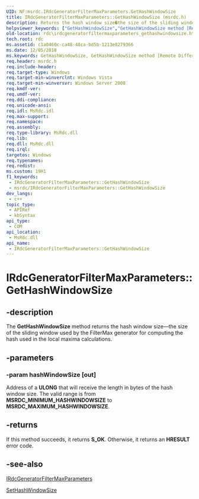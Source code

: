 ```yaml
---
UID: NF:msrdc.IRdcGeneratorFilterMaxParameters.GetHashWindowSize
title: IRdcGeneratorFilterMaxParameters::GetHashWindowSize (msrdc.h)
description: Returns the hash window size�the size of the sliding window used by the FilterMax generator for computing the hash used in the local maxima calculations.
helpviewer_keywords: ["GetHashWindowSize","GetHashWindowSize method [Remote Differential Compression]","GetHashWindowSize method [Remote Differential Compression]","IRdcGeneratorFilterMaxParameters interface","IRdcGeneratorFilterMaxParameters interface [Remote Differential Compression]","GetHashWindowSize method","IRdcGeneratorFilterMaxParameters.GetHashWindowSize","IRdcGeneratorFilterMaxParameters::GetHashWindowSize","fs.irdcgeneratorfiltermaxparameters_gethashwindowsize","msrdc/IRdcGeneratorFilterMaxParameters::GetHashWindowSize","rdc.irdcgeneratorfiltermaxparameters_gethashwindowsize"]
old-location: rdc\irdcgeneratorfiltermaxparameters_gethashwindowsize.htm
tech.root: rdc
ms.assetid: c1a0460c-ca48-48ca-bd5b-1213e8279366
ms.date: 12/05/2018
ms.keywords: GetHashWindowSize, GetHashWindowSize method [Remote Differential Compression], GetHashWindowSize method [Remote Differential Compression],IRdcGeneratorFilterMaxParameters interface, IRdcGeneratorFilterMaxParameters interface [Remote Differential Compression],GetHashWindowSize method, IRdcGeneratorFilterMaxParameters.GetHashWindowSize, IRdcGeneratorFilterMaxParameters::GetHashWindowSize, fs.irdcgeneratorfiltermaxparameters_gethashwindowsize, msrdc/IRdcGeneratorFilterMaxParameters::GetHashWindowSize, rdc.irdcgeneratorfiltermaxparameters_gethashwindowsize
req.header: msrdc.h
req.include-header: 
req.target-type: Windows
req.target-min-winverclnt: Windows Vista
req.target-min-winversvr: Windows Server 2008
req.kmdf-ver: 
req.umdf-ver: 
req.ddi-compliance: 
req.unicode-ansi: 
req.idl: MsRdc.idl
req.max-support: 
req.namespace: 
req.assembly: 
req.type-library: MsRdc.dll
req.lib: 
req.dll: MsRdc.dll
req.irql: 
targetos: Windows
req.typenames: 
req.redist: 
ms.custom: 19H1
f1_keywords:
 - IRdcGeneratorFilterMaxParameters::GetHashWindowSize
 - msrdc/IRdcGeneratorFilterMaxParameters::GetHashWindowSize
dev_langs:
 - c++
topic_type:
 - APIRef
 - kbSyntax
api_type:
 - COM
api_location:
 - MsRdc.dll
api_name:
 - IRdcGeneratorFilterMaxParameters::GetHashWindowSize
---
```


# IRdcGeneratorFilterMaxParameters::GetHashWindowSize


## -description

The <b>GetHashWindowSize</b> 
    method returns the hash window size—the size of the sliding window used by the 
    FilterMax generator for computing the hash used in the local maxima calculations.

## -parameters

### -param hashWindowSize [out]

Address of a <b>ULONG</b> that will receive the length in bytes of the hash window 
      size. The valid range is from <b>MSRDC_MINIMUM_HASHWINDOWSIZE</b> to 
      <b>MSRDC_MAXIMUM_HASHWINDOWSIZE</b>.

## -returns

If this method succeeds, it returns <b xmlns:loc="http://microsoft.com/wdcml/l10n">S_OK</b>. Otherwise, it returns an <b xmlns:loc="http://microsoft.com/wdcml/l10n">HRESULT</b> error code.

## -see-also

<a href="/previous-versions/windows/desktop/api/msrdc/nn-msrdc-irdcgeneratorfiltermaxparameters">IRdcGeneratorFilterMaxParameters</a>



<a href="/previous-versions/windows/desktop/api/msrdc/nf-msrdc-irdcgeneratorfiltermaxparameters-sethashwindowsize">SetHashWindowSize</a>

